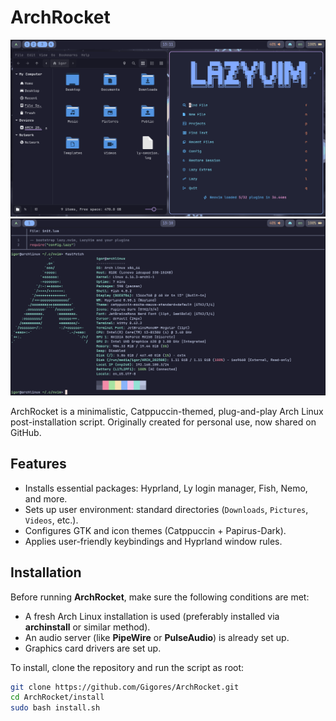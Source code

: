 # ArchRocket

![Nemo file manager and LazyVim](Screenshots/1.png)
![Fish shell](Screenshots/2.png)

ArchRocket is a minimalistic, Catppuccin-themed, plug-and-play Arch Linux post-installation script.
Originally created for personal use, now shared on GitHub.

## Features

- Installs essential packages: Hyprland, Ly login manager, Fish, Nemo, and more.
- Sets up user environment: standard directories (`Downloads`, `Pictures`, `Videos`, etc.).
- Configures GTK and icon themes (Catppuccin + Papirus-Dark).
- Applies user-friendly keybindings and Hyprland window rules.

## Installation

Before running **ArchRocket**, make sure the following conditions are met:

- A fresh Arch Linux installation is used (preferably installed via **archinstall** or similar method).
- An audio server (like **PipeWire** or **PulseAudio**) is already set up.
- Graphics card drivers are set up.

To install, clone the repository and run the script as root:

```bash
git clone https://github.com/Gigores/ArchRocket.git
cd ArchRocket/install
sudo bash install.sh
```
